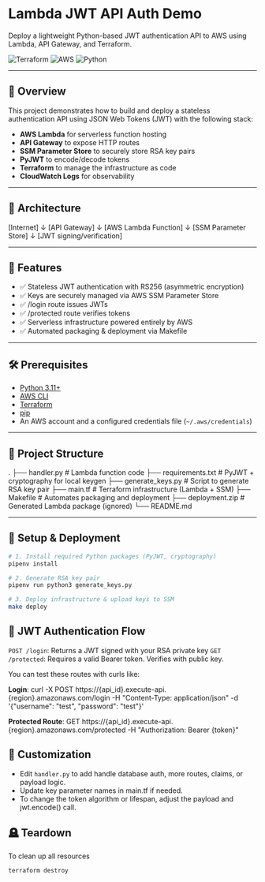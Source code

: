 # Lambda JWT API Auth Demo

Deploy a lightweight Python-based JWT authentication API to AWS using Lambda, API Gateway, and Terraform.

![Terraform](https://img.shields.io/badge/IaC-Terraform-623CE4?logo=terraform)
![AWS](https://img.shields.io/badge/Cloud-AWS-232F3E?logo=amazonaws)
![Python](https://img.shields.io/badge/Runtime-Python-3776AB?logo=python)


---

## 📌 Overview

This project demonstrates how to build and deploy a stateless authentication API using JSON Web Tokens (JWT) with the following stack:

- **AWS Lambda** for serverless function hosting
- **API Gateway** to expose HTTP routes
- **SSM Parameter Store** to securely store RSA key pairs
- **PyJWT** to encode/decode tokens
- **Terraform** to manage the infrastructure as code  
- **CloudWatch Logs** for observability

---

## 🧱 Architecture

[Internet]
↓
[API Gateway]
↓
[AWS Lambda Function]
↓
[SSM Parameter Store]
↓
[JWT signing/verification]



---

## 🚀 Features

- ✅ Stateless JWT authentication with RS256 (asymmetric encryption)
- ✅ Keys are securely managed via AWS SSM Parameter Store
- ✅ /login route issues JWTs
- ✅ /protected route verifies tokens
- ✅ Serverless infrastructure powered entirely by AWS
- ✅ Automated packaging & deployment via Makefile

---

## 🛠️ Prerequisites

- [Python 3.11+](https://docs.python.org/3/whatsnew/3.11.html)
- [AWS CLI](https://docs.aws.amazon.com/cli/latest/userguide/install-cliv2.html)
- [Terraform](https://developer.hashicorp.com/terraform/install)
- [pip](https://pip.pypa.io/en/stable/)
- An AWS account and a configured credentials file (`~/.aws/credentials`)

---

## 📂 Project Structure

.
├── handler.py            # Lambda function code
├── requirements.txt      # PyJWT + cryptography for local keygen
├── generate_keys.py      # Script to generate RSA key pair
├── main.tf               # Terraform infrastructure (Lambda + SSM)
├── Makefile              # Automates packaging and deployment
├── deployment.zip        # Generated Lambda package (ignored)
└── README.md


---

## 🧪 Setup & Deployment

```bash
# 1. Install required Python packages (PyJWT, cryptography)
pipenv install

# 2. Generate RSA key pair
pipenv run python3 generate_keys.py

# 3. Deploy infrastructure & upload keys to SSM
make deploy
```

## 🔐 JWT Authentication Flow

```POST /login```: Returns a JWT signed with your RSA private key
```GET /protected```: Requires a valid Bearer token.  Verifies with public key.

You can test these routes with curls like:

**Login**: curl -X POST https://{api_id}.execute-api.{region}.amazonaws.com/login -H "Content-Type: application/json" -d '{"username": "test", "password": "test"}'

**Protected Route**: GET https://{api_id}.execute-api.{region}.amazonaws.com/protected -H "Authorization: Bearer {token}"

## 🔧 Customization

- Edit ```handler.py``` to add handle database auth, more routes, claims, or payload logic.
- Update key parameter names in main.tf if needed.
- To change the token algorithm or lifespan, adjust the payload and jwt.encode() call.



## 🪦 Teardown

To clean up all resources 

```bash
terraform destroy
```